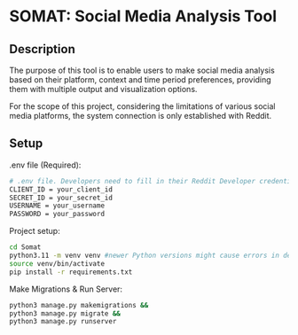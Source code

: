 # SOMAT: Social Media Analysis Tool

## Description
The purpose of this tool is to enable users to make social media analysis based on their platform, context and time period preferences, providing them with multiple output and visualization options.

For the scope of this project, considering the limitations of various social media platforms, the system connection is only established with Reddit. 

## Setup

.env file (Required):
```bash
# .env file. Developers need to fill in their Reddit Developer credentials for usage.
CLIENT_ID = your_client_id
SECRET_ID = your_secret_id
USERNAME = your_username
PASSWORD = your_password
```

Project setup:
```bash
cd Somat
python3.11 -m venv venv #newer Python versions might cause errors in dependencies
source venv/bin/activate
pip install -r requirements.txt
```

Make Migrations & Run Server:
```bash
python3 manage.py makemigrations &&
python3 manage.py migrate &&
python3 manage.py runserver
```
